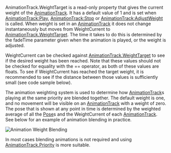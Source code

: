 AnimationTrack.WeightTarget is a read-only property that gives the current
weight of the [AnimationTrack](https://create.roblox.com/docs/reference/engine/classes/AnimationTrack). It has a default value of 1 and is set
when [AnimationTrack:Play](https://create.roblox.com/docs/reference/engine/classes/AnimationTrack#Play), [AnimationTrack:Stop](https://create.roblox.com/docs/reference/engine/classes/AnimationTrack#Stop) or
[AnimationTrack:AdjustWeight](https://create.roblox.com/docs/reference/engine/classes/AnimationTrack#AdjustWeight) is called. When weight is set in an
[AnimationTrack](https://create.roblox.com/docs/reference/engine/classes/AnimationTrack) it does not change instantaneously but moves from
WeightCurrent to [AnimationTrack.WeightTarget](https://create.roblox.com/docs/reference/engine/classes/AnimationTrack#WeightTarget). The time it takes to do
this is determined by the fadeTime parameter given when the animation is
played, or the weight is adjusted.

WeightCurrent can be checked against [AnimationTrack.WeightTarget](https://create.roblox.com/docs/reference/engine/classes/AnimationTrack#WeightTarget) to see
if the desired weight has been reached. Note that these values should not
be checked for equality with the == operator, as both of these values are
floats. To see if WeightCurrent has reached the target weight, it is
recommended to see if the distance between those values is sufficiently
small (see code sample below).

The animation weighting system is used to determine how [AnimationTrack](https://create.roblox.com/docs/reference/engine/classes/AnimationTrack)s
playing at the same priority are blended together. The default weight is
one, and no movement will be visible on an [AnimationTrack](https://create.roblox.com/docs/reference/engine/classes/AnimationTrack) with a weight
of zero. The pose that is shown at any point in time is determined by the
weighted average of all the [Pose](https://create.roblox.com/docs/reference/engine/classes/Pose)s and the WeightCurrent of each
[AnimationTrack](https://create.roblox.com/docs/reference/engine/classes/AnimationTrack). See below for an example of animation blending in
practice.

![Animation Weight Blending][1]

[1]: https://prod.docsiteassets.roblox.com/assets/blt755bd460ebb6cd91/Animation_Weight_-_Copy.png

In most cases blending animations is not required and using
[AnimationTrack.Priority](https://create.roblox.com/docs/reference/engine/classes/AnimationTrack#Priority) is more suitable.